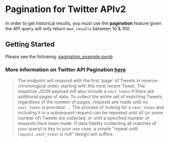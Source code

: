 # Pagination for Twitter APIv2

In order to get historical results, you *must* use the **pagination** feature given the API query will only return `max_results` between 10 & 100.


## Getting Started

Please see the following: [pagination_example.ipynb](./pagination_example.ipynb)


### More information on Twitter API Pagination [here](https://developer.twitter.com/en/docs/twitter-api/tweets/search/integrate/paginate)

> The endpoint will respond with the first 'page' of Tweets in reverse-chronological order, starting with the most recent Tweet. The response JSON payload will also include a `next_token` if there are additional pages of data. To collect the entire set of matching Tweets, regardless of the number of pages, requests are made until no `next_token` is provided. 
> ...
> The process of looking for a `next_token` and including it in a subsequent request can be repeated until all (or some number of) Tweets are collected, or until a specified number of requests have been made. If data fidelity (collecting all matches of your query) is key to your use case, a simple "repeat until `request.next_token` is null" design will suffice. 

